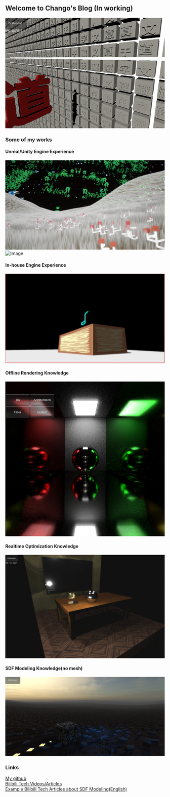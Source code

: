 ## Welcome to Chango's Blog (In working)
![Image](pic/dao.png)
### Some of my works
<!---
![Image](pic/julia.png)
-->
<!---
![Image](pic/slam1.png)
-->
#### Unreal/Unity Engine Experience   
![Image](pic/Green_s18.png)
![Image](pic/36.png)
#### In-house Engine Experience  
![Image](pic/HumanTree_s1.jpg)
<!---
![Image](pic/mc128-8.png)
-->
#### Offline Rendering Knowledge
![Image](pic/urt46.png)
#### Realtime Optimization Knowledge  
![Image](pic/urt119.png)
#### SDF Modeling Knowledge(no mesh)
![Image](pic/177.png)

### Links
[My github](https://github.com/ouerkakaChango)  
[Bilibili Tech Videos/Articles](https://space.bilibili.com/7927929/video)  
[Example Bilibili Tech Articles about SDF Modeling(English)](https://www.bilibili.com/opus/690038358036971524)
<!---
### Other

Having trouble with Pages? Check out our [documentation](https://help.github.com/categories/github-pages-basics/) or [contact support](https://github.com/contact) and we’ll help you sort it out.

[P1 Link](p1.md)
-->